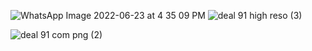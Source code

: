![WhatsApp Image 2022-06-23 at 4 35 09 PM](https://user-images.githubusercontent.com/107833629/175285455-6d7ae76d-9772-484e-a741-c458d1918970.jpeg)
![deal 91 high reso  (3)](https://user-images.githubusercontent.com/107833629/175286335-da4c8897-faba-4856-8ec7-3bd0f269b4da.png)

![deal 91 com png (2)](https://user-images.githubusercontent.com/107833629/175286555-0258cbd6-ed05-4f21-b60d-b1322d324fb1.png)
